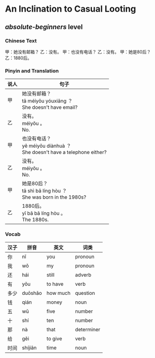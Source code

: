 # An Inclination to Casual Looting
## *absolute-beginners* level

### Chinese Text
甲：她没有邮箱？
乙：没有。
甲：也没有电话？
乙：没有。
甲：她是80后？
乙：1880后。

### Pinyin and Translation
|说人|句子|
|----|----|
|甲|她没有邮箱？<br />tā méiyǒu yóuxiāng ？<br />She doesn't have email?|
|乙|没有。<br />méiyǒu 。<br />No.|
|甲|也没有电话？<br />yě méiyǒu diànhuà ？<br />She doesn't have a telephone either?|
|乙|没有。<br />méiyǒu 。<br />No.|
|甲|她是80后？<br />tā shì bā líng hòu ？<br />She was born in the 1980s?|
|乙|1880后。<br />yī bā bā líng hòu 。<br />The 1880s.|
### Vocab
|汉子|拼音|英文|词类|
|----|----|----|----|
|你|nǐ|you|pronoun|
|我|wǒ|my|pronoun|
|还|hái|still|adverb|
|有|yǒu|to have|verb|
|多少|duōshǎo|how much|question|
|钱|qián|money|noun|
|五|wǔ|five|number|
|十|shí|ten|number|
|那|nà|that|determiner|
|给|gěi|to give|verb|
|时间|shíjiān|time|noun|